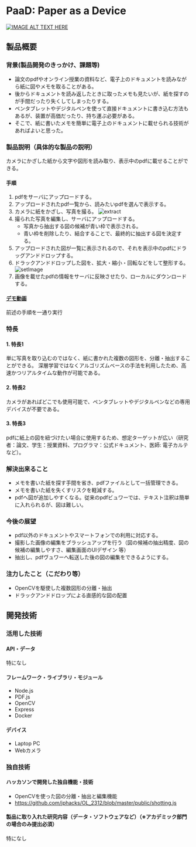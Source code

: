 # PaaD: Paper as a Device

[![IMAGE ALT TEXT HERE](https://jphacks.com/wp-content/uploads/2023/07/JPHACKS2023_ogp.png)](https://www.youtube.com/watch?v=yYRQEdfGjEg)

## 製品概要
### 背景(製品開発のきっかけ、課題等)
* 論文のpdfやオンライン授業の資料など、電子上のドキュメントを読みながら紙に図やメモを取ることがある。
* 後からドキュメントを読み返したときに取ったメモも見たいが、紙を探すのが手間だったり失くしてしまったりする。
* ペンタブレットやデジタルペンを使って直接ドキュメントに書き込む方法もあるが、装置が高価だったり、持ち運ぶ必要がある。
* そこで、紙に書いたメモを簡単に電子上のドキュメントに載せられる技術があればよいと思った。
### 製品説明（具体的な製品の説明）
カメラにかざした紙から文字や図形を読み取り、表示中のpdfに載せることができる。
#### 手順
1. pdfをサーバにアップロードする。
2. アップロードされたpdf一覧から、読みたいpdfを選んで表示する。
3. カメラに紙をかざし、写真を撮る。
![extract](https://github.com/jphacks/OL_2312/assets/84440125/a1a38017-11e0-4cca-a485-99a1ea3cebf0)
4. 撮られた写真を編集し、サーバにアップロードする。
   * 写真から抽出する図の候補が青い枠で表示される。
   * 青い枠を削除したり、結合することで、最終的に抽出する図を決定する。
5. アップロードされた図が一覧に表示されるので、それを表示中のpdfにドラッグアンドドロップする。
6. ドラックアンドドロップした図を、拡大・縮小・回転などをして整形する。
![setImage](https://github.com/jphacks/OL_2312/assets/84440125/21bb86b1-9ebb-46dc-a123-b5f1e71dd2b7)
7. 画像を載せたpdfの情報をサーバに反映させたり、ローカルにダウンロードする。
#### [デモ動画](https://drive.google.com/file/d/1eQ1opMkzWPaVlIjKVKs981rM3QREfm2w/view?usp=drive_link)
前述の手順を一通り実行

### 特長
#### 1. 特長1
単に写真を取り込むのではなく、紙に書かれた複数の図形を、分離・抽出することができる。
深層学習ではなくアルゴリズムベースの手法を利用したため、高速かつリアルタイムな動作が可能である。
#### 2. 特長2
カメラがあればどこでも使用可能で、ペンタブレットやデジタルペンなどの専用デバイスが不要である。
#### 3. 特長3
pdfに紙上の図を紐づけたい場合に使用するため、想定ターゲットが広い（研究者：論文、学生：授業資料、プログラマ：公式ドキュメント、医師: 電子カルテ　など）。

### 解決出来ること
* メモを書いた紙を探す手間を省き、pdfファイルとして一括管理できる。
* メモを書いた紙を失くすリスクを軽減する。
* pdfへ図が追加しやすくなる。従来のpdfビュワーでは、テキスト注釈は簡単に入れられるが、図は難しい。

### 今後の展望
* pdf以外のドキュメントやスマートフォンでの利用に対応する。
* 撮影した画像の編集をブラッシュアップを行う（図の候補の抽出精度、図の候補の編集しやすさ、編集画面のUIデザイン 等）
* 抽出し、pdfヴュワーへ転送した後の図の編集をできるようにする。

### 注力したこと（こだわり等）
* OpenCVを駆使した複数図形の分離・抽出
* ドラックアンドドロップによる直感的な図の配置

## 開発技術
### 活用した技術
#### API・データ
特になし

#### フレームワーク・ライブラリ・モジュール
* Node.js
* PDF.js
* OpenCV
* Express
* Docker

#### デバイス
* Laptop PC
* Webカメラ

### 独自技術
#### ハッカソンで開発した独自機能・技術
* OpenCVを使った図の分離・抽出と編集機能
* https://github.com/jphacks/OL_2312/blob/master/public/shotting.js

#### 製品に取り入れた研究内容（データ・ソフトウェアなど）（※アカデミック部門の場合のみ提出必須）
特になし
